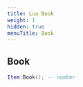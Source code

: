 ```yaml
---
title: Lua Book
weight: 1
hidden: true
menuTitle: Book
---
```

## Book
```lua
Item:Book(); -- number
```
